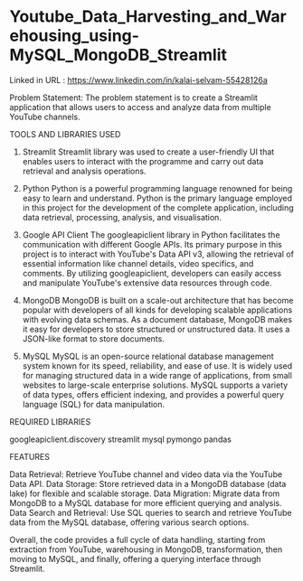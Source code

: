 # Youtube_Data_Harvesting_and_Warehousing_using-MySQL_MongoDB_Streamlit

Linked in URL : https://www.linkedin.com/in/kalai-selvam-55428126a

Problem Statement: The problem statement is to create a Streamlit application that allows users to access and analyze data from multiple YouTube channels.

TOOLS AND LIBRARIES USED

1. Streamlit
Streamlit library was used to create a user-friendly UI that enables users to interact with the programme and carry out data retrieval and analysis operations.

3. Python
Python is a powerful programming language renowned for being easy to learn and understand. Python is the primary language employed in this project for the development of the complete application, including data retrieval, processing, analysis, and visualisation.

4. Google API Client
The googleapiclient library in Python facilitates the communication with different Google APIs. Its primary purpose in this project is to interact with YouTube's Data API v3, allowing the retrieval of essential information like channel details, video specifics, and comments. By utilizing googleapiclient, developers can easily access and manipulate YouTube's extensive data resources through code.

5. MongoDB
MongoDB is built on a scale-out architecture that has become popular with developers of all kinds for developing scalable applications with evolving data schemas. As a document database, MongoDB makes it easy for developers to store structured or unstructured data. It uses a JSON-like format to store documents.

6. MySQL
MySQL is an open-source relational database management system known for its speed, reliability, and ease of use. It is widely used for managing structured data in a wide range of applications, from small websites to large-scale enterprise solutions. MySQL supports a variety of data types, offers efficient indexing, and provides a powerful query language (SQL) for data manipulation.


REQUIRED LIBRARIES

googleapiclient.discovery
streamlit
mysql
pymongo
pandas



FEATURES

Data Retrieval: Retrieve YouTube channel and video data via the YouTube Data API.
Data Storage: Store retrieved data in a MongoDB database (data lake) for flexible and scalable storage.
Data Migration: Migrate data from MongoDB to a MySQL database for more efficient querying and analysis.
Data Search and Retrieval: Use SQL queries to search and retrieve YouTube data from the MySQL database, offering various search options.


Overall, the code provides a full cycle of data handling, starting from extraction from YouTube, warehousing in MongoDB, transformation, then moving to MySQL, and finally, offering a querying interface through Streamlit.
